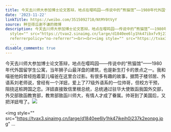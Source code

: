 ```yaml
---
title: 今天去川师大参加博士论文答辩，地点在嘤鸣园——传说中的“熊猫馆”——1980年代外国留学生公寓，当年狮子山最洋盘的建筑，也是新生打卡的景点之一。我和喵爸他...
date: '2023-11-22'
linkTitle: https://weibo.com/3515092710/NtMY0tVyY
source: 种豆得瓜谢不谦的微博
description: 今天去川师大参加博士论文答辩，地点在嘤鸣园——传说中的“熊猫馆”——1980年代外国留学生公寓，当年狮子山最洋盘的建筑，也是新生打卡的景点之一。我和喵爸他妈曾经抱着婴儿喵爸在这里合过影。有很多有趣的故事，据筒子楼邻居、外语系刘老师说，曾经有一个洋妞，爱上了77级外语系的一位帅哥，但校方干预，阻挠这桩跨国之恋。洋妞直接致信里根总统，总统通过驻华大使致函我国外交部，外交部致函教育部，教育部致函川师大，有情人才成了眷属。帅哥到了美国后，又把洋妞甩了。<img
  style="" src="https://tvax2.sinaimg.cn/large/d1840ee6ly1hk47ibxfv9j237k2eohdw.jpg"
  referrerpolicy="no-referrer"><br><br><img style="" src="https://tvax3.sinaimg.cn/large/d1840ee6ly1hk47ikeih0j237k2eonpg.jpg"
  ...
disable_comments: true
---
```

今天去川师大参加博士论文答辩，地点在嘤鸣园——传说中的“熊猫馆”——1980年代外国留学生公寓，当年狮子山最洋盘的建筑，也是新生打卡的景点之一。我和喵爸他妈曾经抱着婴儿喵爸在这里合过影。有很多有趣的故事，据筒子楼邻居、外语系刘老师说，曾经有一个洋妞，爱上了77级外语系的一位帅哥，但校方干预，阻挠这桩跨国之恋。洋妞直接致信里根总统，总统通过驻华大使致函我国外交部，外交部致函教育部，教育部致函川师大，有情人才成了眷属。帅哥到了美国后，又把洋妞甩了。<img style="" src="https://tvax2.sinaimg.cn/large/d1840ee6ly1hk47ibxfv9j237k2eohdw.jpg" referrerpolicy="no-referrer"><br><br><img style="" src="https://tvax3.sinaimg.cn/large/d1840ee6ly1hk47ikeih0j237k2eonpg.jpg" ...